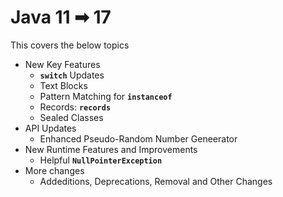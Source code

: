 # Java 11 ➡ 17

This covers the below topics

* New Key Features
    * **`switch`** Updates
    * Text Blocks
    * Pattern Matching for **`instanceof`**
    * Records: **`records`**
    * Sealed Classes
* API Updates
    * Enhanced Pseudo-Random Number Geneerator
* New Runtime Features and Improvements
    * Helpful **`NullPointerException`**
* More changes
    * Addeditions, Deprecations, Removal and Other Changes
